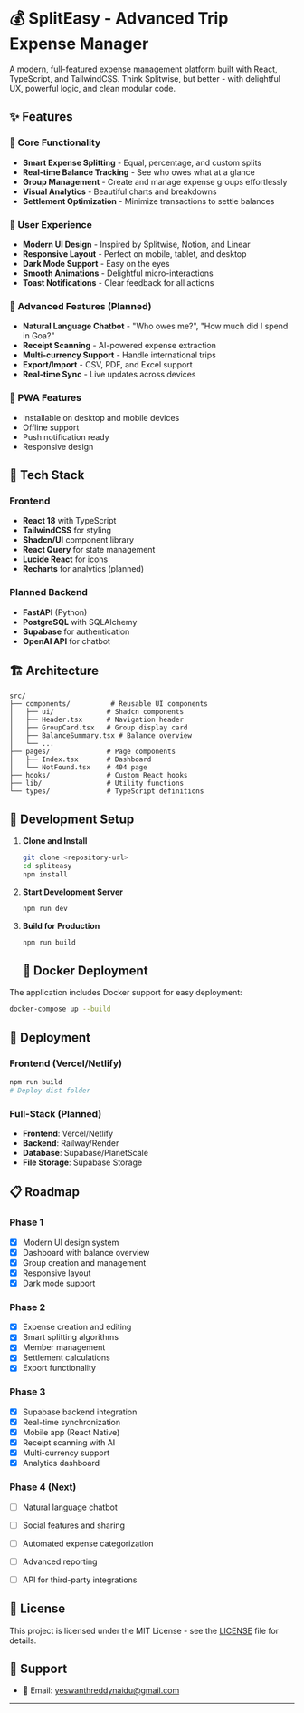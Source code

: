 
# 💰 SplitEasy - Advanced Trip Expense Manager

A modern, full-featured expense management platform built with React, TypeScript, and TailwindCSS. Think Splitwise, but better - with delightful UX, powerful logic, and clean modular code.

## ✨ Features

### 🔹 Core Functionality
- **Smart Expense Splitting** - Equal, percentage, and custom splits
- **Real-time Balance Tracking** - See who owes what at a glance  
- **Group Management** - Create and manage expense groups effortlessly
- **Visual Analytics** - Beautiful charts and breakdowns
- **Settlement Optimization** - Minimize transactions to settle balances

### 🔹 User Experience
- **Modern UI Design** - Inspired by Splitwise, Notion, and Linear
- **Responsive Layout** - Perfect on mobile, tablet, and desktop
- **Dark Mode Support** - Easy on the eyes
- **Smooth Animations** - Delightful micro-interactions
- **Toast Notifications** - Clear feedback for all actions

### 🔹 Advanced Features (Planned)
- **Natural Language Chatbot** - "Who owes me?", "How much did I spend in Goa?"
- **Receipt Scanning** - AI-powered expense extraction
- **Multi-currency Support** - Handle international trips
- **Export/Import** - CSV, PDF, and Excel support
- **Real-time Sync** - Live updates across devices

### 🔹 PWA Features
- Installable on desktop and mobile devices
- Offline support
- Push notification ready
- Responsive design

## 🚀 Tech Stack

### Frontend
- **React 18** with TypeScript
- **TailwindCSS** for styling
- **Shadcn/UI** component library
- **React Query** for state management
- **Lucide React** for icons
- **Recharts** for analytics (planned)

### Planned Backend
- **FastAPI** (Python) 
- **PostgreSQL** with SQLAlchemy
- **Supabase** for authentication
- **OpenAI API** for chatbot

## 🏗️ Architecture

```
src/
├── components/          # Reusable UI components
│   ├── ui/             # Shadcn components
│   ├── Header.tsx      # Navigation header
│   ├── GroupCard.tsx   # Group display card
│   ├── BalanceSummary.tsx # Balance overview
│   └── ...
├── pages/              # Page components
│   ├── Index.tsx       # Dashboard
│   └── NotFound.tsx    # 404 page
├── hooks/              # Custom React hooks
├── lib/                # Utility functions
└── types/              # TypeScript definitions
```


## 🔧 Development Setup

1. **Clone and Install**
   ```bash
   git clone <repository-url>
   cd spliteasy
   npm install
   ```

2. **Start Development Server**
   ```bash
   npm run dev
   ```

3. **Build for Production**
   ```bash
   npm run build
   ```
   ## 🐳 Docker Deployment
The application includes Docker support for easy deployment:
```bash
docker-compose up --build
```

## 🚀 Deployment

### Frontend (Vercel/Netlify)
```bash
npm run build
# Deploy dist folder
```

### Full-Stack (Planned)
- **Frontend**: Vercel/Netlify
- **Backend**: Railway/Render
- **Database**: Supabase/PlanetScale
- **File Storage**: Supabase Storage

## 📋 Roadmap

### Phase 1 
- [x] Modern UI design system
- [x] Dashboard with balance overview
- [x] Group creation and management
- [x] Responsive layout
- [x] Dark mode support

### Phase 2 
- [x] Expense creation and editing
- [x] Smart splitting algorithms  
- [x] Member management
- [x] Settlement calculations
- [x] Export functionality

### Phase 3 
- [x] Supabase backend integration
- [x] Real-time synchronization
- [x] Mobile app (React Native)
- [x] Receipt scanning with AI
- [x] Multi-currency support
- [x] Analytics dashboard

### Phase 4 (Next)
- [ ] Natural language chatbot
- [ ] Social features and sharing
- [ ] Automated expense categorization
- [ ] Advanced reporting
- [ ] API for third-party integrations


## 📄 License

This project is licensed under the MIT License - see the [LICENSE](LICENSE) file for details.

## 💬 Support

- 📧 Email: yeswanthreddynaidu@gmail.com


---


